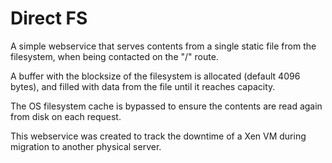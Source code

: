 # Direct FS

A simple webservice that serves contents from a single static file from the filesystem, when being contacted on the "/" route.

A buffer with the blocksize of the filesystem is allocated (default 4096 bytes), and filled with data from the file until it reaches capacity.

The OS filesystem cache is bypassed to ensure the contents are read again from disk on each request.

This webservice was created to track the downtime of a Xen VM during migration to another physical server.

